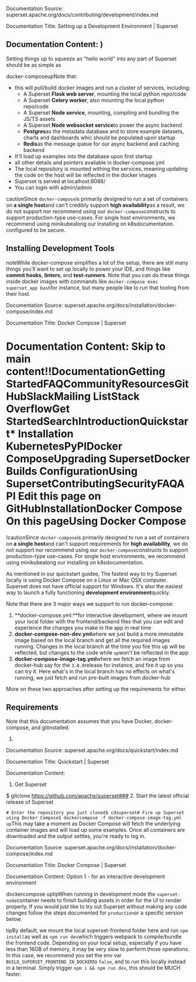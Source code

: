Documentation Source:
superset.apache.org/docs/contributing/development/index.md

Documentation Title:
Setting up a Development Environment | Superset

Documentation Content:
)​
------------------------------

Setting things up to squeeze an "hello world" into any part of Superset should be as simple as

docker-composeupNote that:

* this will pull/build docker images and run a cluster of services, including:
	+ A Superset **Flask web server**, mounting the local python repo/code
	+ A Superset **Celery worker**, also mounting the local python repo/code
	+ A Superset **Node service**, mounting, compiling and bundling the JS/TS assets
	+ A Superset **Node websocket service**to power the async backend
	+ **Postgres**as the metadata database and to store example datasets, charts and dashboards whic
	should be populated upon startup
	+ **Redis**as the message queue for our async backend and caching backend
* It'll load up examples into the database upon first startup
* all other details and pointers available in
docker-compose.yml
* The local repository is mounted withing the services, meaning updating
the code on the host will be reflected in the docker images
* Superset is served at localhost:8088/
* You can login with admin/admin

cautionSince `docker-compose`is primarily designed to run a set of containers on **a single host**and can't credibly support **high availability**as a result, we do not support nor recommend
using our `docker-compose`constructs to support production-type use-cases. For single host
environments, we recommend using minikubealong
our installing on k8sdocumentation.
configured to be secure.

Installing Development Tools​
-----------------------------

noteWhile docker-compose simplifies a lot of the setup, there are still
many things you'll want to set up locally to power your IDE, and things like
**commit hooks**, **linters**, and **test-runners**. Note that you can do these
things inside docker images with commands like `docker-compose exec superset_app bash`for
instance, but many people like to run that tooling from their host.



Documentation Source:
superset.apache.org/docs/installation/docker-compose/index.md

Documentation Title:
Docker Compose | Superset

Documentation Content:
Skip to main content!!DocumentationGetting StartedFAQCommunityResourcesGitHubSlackMailing ListStack OverflowGet StartedSearchIntroductionQuickstart* Installation
	KubernetesPyPIDocker ComposeUpgrading SupersetDocker Builds
ConfigurationUsing SupersetContributingSecurityFAQAPI
Edit this page on GitHubInstallationDocker Compose
On this pageUsing Docker Compose
====================

!cautionSince `docker-compose`is primarily designed to run a set of containers on **a single host**and can't support requirements for **high availability**, we do not support nor recommend
using our `docker-compose`constructs to support production-type use-cases. For single host
environments, we recommend using minikubealong
our installing on k8sdocumentation.

As mentioned in our quickstart guidee, The fastest way to try
Superset locally is using Docker Compose on a Linux or Mac OSX
computer. Superset does not have official support for Windows. It's also the easiest
way to launch a fully functioning **development environment**quickly.

Note that there are 3 major ways we support to run docker-compose:

1. **docker-compose.yml:**for interactive development, where we mount your local folder with the
frontend/backend files that you can edit and experience the changes you
make in the app in real time
2. **docker-compose-non-dev.yml**where we just build a more immutable image based on the
local branch and get all the required images running. Changes in the local branch
at the time you fire this up will be reflected, but changes to the code
while `up`won't be reflected in the app
3. **docker-compose-image-tag.yml**where we fetch an image from docker-hub say for the
`3.0.0`release for instance, and fire it up so you can try it. Here what's in
the local branch has no effects on what's running, we just fetch and run
pre-built images from docker-hub

More on these two approaches after setting up the requirements for either.

Requirements​
-------------

Note that this documentation assumes that you have Docker,
docker-compose, and
gitinstalled.

1.



Documentation Source:
superset.apache.org/docs/quickstart/index.md

Documentation Title:
Quickstart | Superset

Documentation Content:
1. Get Superset​

$ gitclone https://github.com/apache/superset### 2. Start the latest official release of Superset​

`# Enter the repository you just cloned$ cdsuperset# Fire up Superset using Docker Compose$ dockercompose -f docker-compose-image-tag.yml up`This may take a moment as Docker Compose will fetch the underlying
container images and will load up some examples. Once all containers
are downloaded and the output settles, you're ready to log in.



Documentation Source:
superset.apache.org/docs/installation/docker-compose/index.md

Documentation Title:
Docker Compose | Superset

Documentation Content:
Option 1 - for an interactive development environment​

dockercompose uptipWhen running in development mode the `superset-node`container needs to finish building assets in order for the UI to render properly. If you would just
like to try out Superset without making any code changes follow the steps documented for
`production`or a specific version below.

tipBy default, we mount the local superset-frontend folder here and run `npm install`as well
as `npm run dev`which triggers webpack to compile/bundle the frontend code. Depending
on your local setup, especially if you have less than 16GB of memory, it may be very slow to
perform those operations. In this case, we recommend you set the env var
`BUILD_SUPERSET_FRONTEND_IN_DOCKER`to `false`, and to run this locally instead in a terminal.
Simply trigger `npm i && npm run dev`, this should be MUCH faster.



